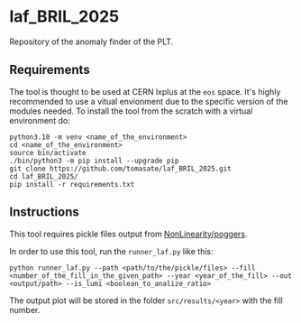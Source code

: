 # laf_BRIL_2025

Repository of the anomaly finder of the PLT.


## Requirements

The tool is thought to be used at CERN lxplus at the `eos` space. It's highly recommended to use a vitual envionment due to the specific version of the modules needed. To install the tool from the scratch with a virtual environment do:

```
python3.10 -m venv <name_of_the_environment>
cd <name_of_the_environment>
source bin/activate
./bin/python3 -m pip install --upgrade pip
git clone https://github.com/tomasate/laf_BRIL_2025.git
cd laf_BRIL_2025/
pip install -r requirements.txt
```

## Instructions

This tool requires pickle files output from [NonLinearity/poggers](https://gitlab.cern.ch/flpereir/nonlinearity/-/tree/master/poggers?ref_type=heads). 

In order to use this tool, run the `runner_laf.py` like this:

```
python runner_laf.py --path <path/to/the/pickle/files> --fill <number_of_the_fill_in_the_given_path> --year <year_of_the_fill> --out <output/path> --is_lumi <boolean_to_analize_ratio>
```

The output plot will be stored in the folder `src/results/<year>` with the fill number.
